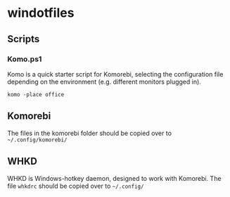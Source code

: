 # windotfiles

## Scripts

### Komo.ps1

Komo is a quick starter script for Komorebi, selecting the configuration file depending on the environment (e.g. different monitors plugged in).

```
komo -place office
```

## Komorebi

The files in the komorebi folder should be copied over to `~/.config/komorebi/`

## WHKD

WHKD is Windows-hotkey daemon, designed to work with Komorebi. The file `whkdrc` should be copied over to `~/.config/`
